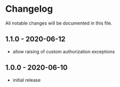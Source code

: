 # Changelog

All notable changes will be documented in this file.

## 1.1.0 - 2020-06-12

- allow raising of custom authorization exceptions

## 1.0.0 - 2020-06-10

- initial release
